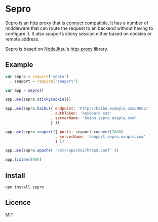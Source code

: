 # Sepro


Sepro is an http proxy that is [connect](https://github.com/senchalabs/connect/) compatible. It has a number of middleware that can route the request to an backend without having to configure it. It also supports sticky session either based on cookies or remote address.

Sepro is based on [NodeJitsu](https://github.com/nodejitsu)´s [http-proxy](https://github.com/nodejitsu/node-http-proxy) library.


## Example

```js
var sepro = require('sepro')
  , seaport = require('seaport')

var app = sepro()

app.use(sepro.stickyCookie())

app.use(sepro.haibu({ endpoint: 'http://haibu.example.com:9002/'
                    , authToken: 'keyboard cat'
                    , serverName: 'haibu.sepro.exaple.com'
                    } ))

app.use(sepro.seaport({ ports: seaport.connect(7000)
                      , serverName: 'seaport.sepro.exaple.com'
                      } ))

app.use(sepro.apache( '/etc/apache2/httpd.conf' ))

app.listen(8080)
```

## Install

    npm install sepro

## Licence

MIT
